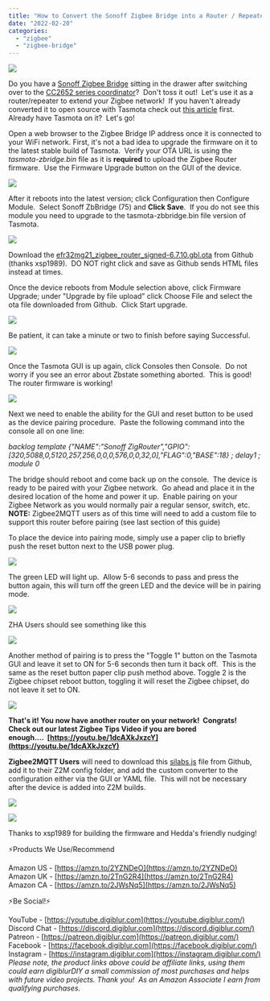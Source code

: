 ```yaml
---
title: "How to Convert the Sonoff Zigbee Bridge into a Router / Repeater"
date: "2022-02-20"
categories: 
  - "zigbee"
  - "zigbee-bridge"
---
```


[![](https://blogger.googleusercontent.com/img/a/AVvXsEgqf6xsdplj4mb5TCZeGOJN3I3kb1DRcGq1E3hpWwHutCFCHH8hLuDjBMC9Crt3E070ZsaQsQXFf_ybZIudF8zGfHKS5uFy7ikxMHLunUbXNHbeYlQDxnLCK3eZKKb1ADJusVCrw6I6IZkEkw_HBGYSALdy7OH0EIXvo9Gky0hI-t0G7cCKSLEM0cVUOQ=w513-h417)](https://blogger.googleusercontent.com/img/a/AVvXsEgqf6xsdplj4mb5TCZeGOJN3I3kb1DRcGq1E3hpWwHutCFCHH8hLuDjBMC9Crt3E070ZsaQsQXFf_ybZIudF8zGfHKS5uFy7ikxMHLunUbXNHbeYlQDxnLCK3eZKKb1ADJusVCrw6I6IZkEkw_HBGYSALdy7OH0EIXvo9Gky0hI-t0G7cCKSLEM0cVUOQ=s883)

  

Do you have a [Sonoff Zigbee Bridge](https://amzn.to/3s16nqX) sitting in the drawer after switching over to the [CC2652 series coordinator](https://amzn.to/3h0h9HL)?  Don't toss it out!  Let's use it as a router/repeater to extend your Zigbee network!  If you haven't already converted it to open source with Tasmota check out [this article](/?p=48) first.  Already have Tasmota on it?  Let's go!

<!--truncate-->

Open a web browser to the Zigbee Bridge IP address once it is connected to your WiFi network. First, it's not a bad idea to upgrade the firmware on it to the latest stable build of Tasmota.  Verify your OTA URL is using the _tasmota-zbridge.bin_ file as it is **required** to upload the Zigbee Router firmware.  Use the Firmware Upgrade button on the GUI of the device. 

[![](https://blogger.googleusercontent.com/img/a/AVvXsEjyhJkVnX_c0hFujSOgggJvB2sJMjBxkEI5N_L3a7HJxhuJcG6IWzENRJ3ZyhiM75Ksrkx00UnV1aBRE_LltFMAvOLT319MkfrzKwnZYPHYtpgbjWySpzmcsGbAIdzxVJ9h5YSQSLh3RFTskkwnSV0i5ToOHtElDa3x6KfMMYtpzYbJzGr7M4ddI371Tw=w400-h260)](https://blogger.googleusercontent.com/img/a/AVvXsEjyhJkVnX_c0hFujSOgggJvB2sJMjBxkEI5N_L3a7HJxhuJcG6IWzENRJ3ZyhiM75Ksrkx00UnV1aBRE_LltFMAvOLT319MkfrzKwnZYPHYtpgbjWySpzmcsGbAIdzxVJ9h5YSQSLh3RFTskkwnSV0i5ToOHtElDa3x6KfMMYtpzYbJzGr7M4ddI371Tw=s381)

  

  

After it reboots into the latest version; click Configuration then Configure Module.  Select Sonoff ZbBridge (75) and **Click Save**.  If you do not see this module you need to upgrade to the tasmota-zbbridge.bin file version of Tasmota.

  

[![](https://blogger.googleusercontent.com/img/a/AVvXsEgp7sx4XTaUHqDNyDotpd-BrXQGZt0rb1hGOgs4NftsGiH5aa_n4Mr3n3yKnjEMSBSdPvaJNqRhl1QA_SOiIaKFaglDFRGNzgFX18YJ_HLU4WIUudGXcHGMimgiWxONt0HYPGG2hhsUCtO5popqzPMlJ-JTwUNjq8g4kqRPwtJfizPkn3au7AFId5WCVA=w406-h340)](https://blogger.googleusercontent.com/img/a/AVvXsEgp7sx4XTaUHqDNyDotpd-BrXQGZt0rb1hGOgs4NftsGiH5aa_n4Mr3n3yKnjEMSBSdPvaJNqRhl1QA_SOiIaKFaglDFRGNzgFX18YJ_HLU4WIUudGXcHGMimgiWxONt0HYPGG2hhsUCtO5popqzPMlJ-JTwUNjq8g4kqRPwtJfizPkn3au7AFId5WCVA=s399)

  

Download the [efr32mg21\_zigbee\_router\_signed-6.7.10.gbl.ota](https://github.com/digiblur/Tasmota/raw/development/zigbee_router/efr32mg21_zigbee_router_signed-6.7.10.gbl.ota) from Github (thanks xsp1989).  DO NOT right click and save as Github sends HTML files instead at times. 

  

Once the device reboots from Module selection above, click Firmware Upgrade; under "Upgrade by file upload" click Choose File and select the ota file downloaded from Github.  Click Start upgrade.

  

[![](https://blogger.googleusercontent.com/img/a/AVvXsEiwapIUxpBuuNbsfIPXccT1LjHxY1r08q4SLdMuFsWOTBvEUbnr0ooCe7fQ5XQxCO1SJv96OHtmHPx-CORkeGgxx1EtdI5NhZWGjkdcCX-3EtwV6RyIVX4djZPGboKJFQeqxKe4Zo4CgkLfP5NmI8BWORdhf2GwE622HJJx2pQMnjubFOChDSjFNtZO2w=s320)](https://blogger.googleusercontent.com/img/a/AVvXsEiwapIUxpBuuNbsfIPXccT1LjHxY1r08q4SLdMuFsWOTBvEUbnr0ooCe7fQ5XQxCO1SJv96OHtmHPx-CORkeGgxx1EtdI5NhZWGjkdcCX-3EtwV6RyIVX4djZPGboKJFQeqxKe4Zo4CgkLfP5NmI8BWORdhf2GwE622HJJx2pQMnjubFOChDSjFNtZO2w=s385)

  

Be patient, it can take a minute or two to finish before saying Successful.

  

[![](https://blogger.googleusercontent.com/img/a/AVvXsEiLOMvVwb0th7lhGAtBa64QzN28fKQvyRMbjlZYeYF4rDt99ABydUL4sz_eYZPfVgf_VxGjJaTPFotAXFlC1fh4OSz42DD2fxVQlyBdA0SYw3AtHUZPkhx2_bi1II4A-Urmws1G8xt8oNtmzTQWY8iGPRmdcIiUj5iQfbuZyPvy8oFuC2n_blIuxNmSNw=s320)](https://blogger.googleusercontent.com/img/a/AVvXsEiLOMvVwb0th7lhGAtBa64QzN28fKQvyRMbjlZYeYF4rDt99ABydUL4sz_eYZPfVgf_VxGjJaTPFotAXFlC1fh4OSz42DD2fxVQlyBdA0SYw3AtHUZPkhx2_bi1II4A-Urmws1G8xt8oNtmzTQWY8iGPRmdcIiUj5iQfbuZyPvy8oFuC2n_blIuxNmSNw=s401)

  

Once the Tasmota GUI is up again, click Consoles then Console.  Do not worry if you see an error about Zbstate something aborted.  This is good!  The router firmware is working!  

  

[![](https://blogger.googleusercontent.com/img/a/AVvXsEjEVl56XFcenUEvRQ45D0iHIDiL8Xz3iaCVTcqUkdJKqAa_5kqg3bAUH3iYZgMzII3zt4ezjZYrysZ20JGAdgCh3WFMPf3qCOQi3bhUijVIHH6lFonY4SvNIqm2aG3B4QauSKOb4sZizVHShHaDaToNR4V25RoW03ifZAokq3ciAzo-qLoeYJ8LnYpi-A=w443-h186)](https://blogger.googleusercontent.com/img/a/AVvXsEjEVl56XFcenUEvRQ45D0iHIDiL8Xz3iaCVTcqUkdJKqAa_5kqg3bAUH3iYZgMzII3zt4ezjZYrysZ20JGAdgCh3WFMPf3qCOQi3bhUijVIHH6lFonY4SvNIqm2aG3B4QauSKOb4sZizVHShHaDaToNR4V25RoW03ifZAokq3ciAzo-qLoeYJ8LnYpi-A=s595)

  

Next we need to enable the ability for the GUI and reset button to be used as the device pairing procedure.  Paste the following command into the console all on one line:

  

_backlog template {"NAME":"Sonoff ZigRouter","GPIO":\[320,5088,0,5120,257,256,0,0,0,576,0,0,32,0\],"FLAG":0,"BASE":18} ; delay1 ; module 0_

  

The bridge should reboot and come back up on the console.  The device is ready to be paired with your Zigbee network.  Go ahead and place it in the desired location of the home and power it up.  Enable pairing on your Zigbee Network as you would normally pair a regular sensor, switch, etc.  **NOTE:** Zigbee2MQTT users as of this time will need to add a custom file to support this router before pairing (see last section of this guide)

  

To place the device into pairing mode, simply use a paper clip to briefly push the reset button next to the USB power plug. 

  

[![](https://blogger.googleusercontent.com/img/a/AVvXsEjkJZeAfsG0xZOW8nnUpdlMfovbVP8saWRXPsKSAg_Tab1CESjX71Gy8ZMXaghVy24aLSveGqM02NyPsxIo1PlfQLt0f3vaPW7SFyydwJxpLDAyH8t2owhoEYUQx9A7DWK3CEsMBSrD0z5pnKaPCR6gG3B7-alwJUGqzFx9B97XWyS8-rEHKlCqBC3MOQ=w400-h344)](https://blogger.googleusercontent.com/img/a/AVvXsEjkJZeAfsG0xZOW8nnUpdlMfovbVP8saWRXPsKSAg_Tab1CESjX71Gy8ZMXaghVy24aLSveGqM02NyPsxIo1PlfQLt0f3vaPW7SFyydwJxpLDAyH8t2owhoEYUQx9A7DWK3CEsMBSrD0z5pnKaPCR6gG3B7-alwJUGqzFx9B97XWyS8-rEHKlCqBC3MOQ=s3573)

  

The green LED will light up.  Allow 5-6 seconds to pass and press the button again, this will turn off the green LED and the device will be in pairing mode.

  

[![](https://blogger.googleusercontent.com/img/a/AVvXsEhvsdOlHYBgQO1flOEal0ZnDX8BSA3v3IolM7pmvhsfi4qDzAxvVix3ACALFjIF-_xnue1VGirBmEoVFfsqRknp3qWqh84wxYDS4v7ciYoA3-Waf492s8iZuGiIdhQ0o3vOa3iddmwhNnJrT6LSK8XqG5oC_XcsCAyQsZipPTCHYWE91VZgxecBj2gOMw=s320)](https://blogger.googleusercontent.com/img/a/AVvXsEhvsdOlHYBgQO1flOEal0ZnDX8BSA3v3IolM7pmvhsfi4qDzAxvVix3ACALFjIF-_xnue1VGirBmEoVFfsqRknp3qWqh84wxYDS4v7ciYoA3-Waf492s8iZuGiIdhQ0o3vOa3iddmwhNnJrT6LSK8XqG5oC_XcsCAyQsZipPTCHYWE91VZgxecBj2gOMw=s3492)

  

ZHA Users should see something like this

  

  

[![](https://blogger.googleusercontent.com/img/a/AVvXsEikMUlOufvdjD0XcygdmSp-C0umT6CVNLxr-9l8y8nHdKPwGsGBmQ8FxsDK_hvZmYOEt6Fbdv1v_v778WJ0a7enDjMTer6KuLuoPEXuy2b01LvZ7AFT444E2NLnsmx32jePg56OiEczlGFVSU7lw6XVJIyIKgE7V07cvnb9LtjqU11HbXq66kw5ks_7Mg=s320)](https://blogger.googleusercontent.com/img/a/AVvXsEikMUlOufvdjD0XcygdmSp-C0umT6CVNLxr-9l8y8nHdKPwGsGBmQ8FxsDK_hvZmYOEt6Fbdv1v_v778WJ0a7enDjMTer6KuLuoPEXuy2b01LvZ7AFT444E2NLnsmx32jePg56OiEczlGFVSU7lw6XVJIyIKgE7V07cvnb9LtjqU11HbXq66kw5ks_7Mg=s745)

  

Another method of pairing is to press the "Toggle 1" button on the Tasmota GUI and leave it set to ON for 5-6 seconds then turn it back off.  This is the same as the reset button paper clip push method above. Toggle 2 is the Zigbee chipset reboot button, toggling it will reset the Zigbee chipset, do not leave it set to ON.

  

[![](https://blogger.googleusercontent.com/img/a/AVvXsEhu2GWSNZBaGvRRStpVgtg9sDB53PrPz_Su_-QoFjCuOZ8ra7s8lqA0tlL77J5MpegnDg8C-M5q-oDDgpcmEw_9yV7uSFqqtP_UWSizTXRkzE99XCpcBsrsHYwNHF9dQId8aQT65P3id7MSX1yIUoipyUCloUE9WQYrZNWbf925I8HfOAmNzSnZwFhSog=s320)](https://blogger.googleusercontent.com/img/a/AVvXsEhu2GWSNZBaGvRRStpVgtg9sDB53PrPz_Su_-QoFjCuOZ8ra7s8lqA0tlL77J5MpegnDg8C-M5q-oDDgpcmEw_9yV7uSFqqtP_UWSizTXRkzE99XCpcBsrsHYwNHF9dQId8aQT65P3id7MSX1yIUoipyUCloUE9WQYrZNWbf925I8HfOAmNzSnZwFhSog=s366)

  

  

**That's it! You now have another router on your network!  Congrats!  Check out our latest Zigbee Tips Video if you are bored enough....  [https://youtu.be/1dcAXkJxzcY](https://youtu.be/1dcAXkJxzcY)**

  

**Zigbee2MQTT Users** will need to download this [silabs.js](https://github.com/digiblur/Tasmota/blob/development/zigbee_router/silabs.js) file from Github, add it to their Z2M config folder, and add the custom converter to the configuration either via the GUI or YAML file.  This will not be necessary after the device is added into Z2M builds.  

  

[![](https://blogger.googleusercontent.com/img/a/AVvXsEi_LyBd8YCKK0bFmdPOTngQzd3QDg4ZTCzb0dGlZIlbsJyS3aPDbCs2-5oiJ0mgSdl0WdmojIoqfiDYIFELyZ0nf73HF-1PCVTYblIckvFQ1yAHSOCjHvYaxiflqpl-tblbsLAsN0rLg6IfnH-tpd94b36bHJGCkJAkgQRGkrHjS8I8sxvjPgo-_dopqQ=w460-h369)](https://blogger.googleusercontent.com/img/a/AVvXsEi_LyBd8YCKK0bFmdPOTngQzd3QDg4ZTCzb0dGlZIlbsJyS3aPDbCs2-5oiJ0mgSdl0WdmojIoqfiDYIFELyZ0nf73HF-1PCVTYblIckvFQ1yAHSOCjHvYaxiflqpl-tblbsLAsN0rLg6IfnH-tpd94b36bHJGCkJAkgQRGkrHjS8I8sxvjPgo-_dopqQ=s611)

  

  

[![](https://blogger.googleusercontent.com/img/a/AVvXsEgiDkN75oYS99gYf_pkNg7VG9VRAnE8KrFHf7gMm9gbjKnOxZCI-NFlf-XVakzXmM1hy27R9wDmSkhR1zGcXr2VEpUT1V9GcG6GkQ_-NCcBBK6_nkaj5oPxI1Z_qAY0-neT7IWNPQ1Ju9KSQZw4v-K1zX9h02li8fHbe-DGGSRaVrY1SBvRaC1ipwH5fg=w540-h429)](https://blogger.googleusercontent.com/img/a/AVvXsEgiDkN75oYS99gYf_pkNg7VG9VRAnE8KrFHf7gMm9gbjKnOxZCI-NFlf-XVakzXmM1hy27R9wDmSkhR1zGcXr2VEpUT1V9GcG6GkQ_-NCcBBK6_nkaj5oPxI1Z_qAY0-neT7IWNPQ1Ju9KSQZw4v-K1zX9h02li8fHbe-DGGSRaVrY1SBvRaC1ipwH5fg=s732)

  

Thanks to xsp1989 for building the firmware and Hedda's friendly nudging!

  

⚡Products We Use/Recommend

Amazon US - [https://amzn.to/2YZNDeO](https://amzn.to/2YZNDeO)  
Amazon UK - [https://amzn.to/2TnG2R4](https://amzn.to/2TnG2R4)  
Amazon CA - [https://amzn.to/2JWsNq5](https://amzn.to/2JWsNq5)  
  

⚡Be Social!⚡

YouTube - [https://youtube.digiblur.com](https://youtube.digiblur.com/)  
Discord Chat - [https://discord.digiblur.com](https://discord.digiblur.com/)  
Patreon - [https://patreon.digiblur.com](https://patreon.digiblur.com/)  
Facebook - [https://facebook.digiblur.com](https://facebook.digiblur.com/)  
Instagram - [https://instagram.digiblur.com](https://instagram.digiblur.com/)  
_Please note, the product links above could be affiliate links, using them could earn digiblurDIY a small commission of most purchases and helps with future video projects. Thank you!  As an Amazon Associate I earn from qualifying purchases._
